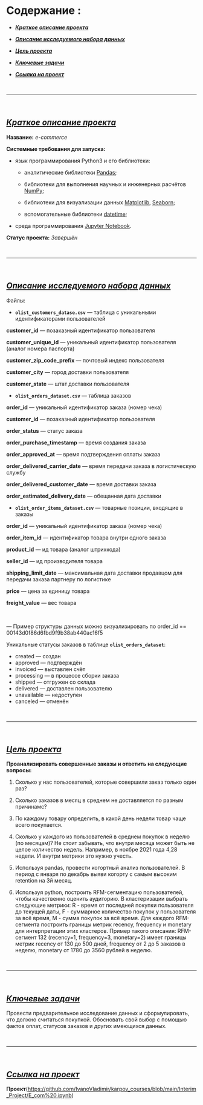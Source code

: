 # Содержание :<br>



 - [***Краткое описание проекта***](#Краткое-описание-проекта)
 
 
 - [***Описание исследуемого набора данных***](#Описание-исследуемого-набора-данных)
 
 
 - [***Цель проекта***](#Цель-проекта)
 
  
 - [***Ключевые задачи***](#Ключевые-задачи)
 
  
 -  [***Ссылка на проект***](#Ссылка-на-проект)

<br>

---

<br>

## [***Краткое описание проекта***](#Содержание-:)<br>


**Название:** *e-commerce*

**Системные требования для запуска:**

 * язык программирования Python3 и его библиотеки:

    + аналитические библиотеки [Pandas](https://pandas.pydata.org/);

    + библиотеки для выполнения научных и инженерных расчётов [NumPy](https://numpy.org/);

    + библиотеки для визуализации данных [Matplotlib](https://matplotlib.org/), [Seaborn](https://seaborn.pydata.org/);

    + вспомогательные библиотеки [datetime](https://docs.python.org/3/library/datetime.html);

* среда программирования [Jupyter Notebook](https://jupyter.org/).

**Статус проекта:** *Завершён*

<br>

---

<br>


## [***Описание исследуемого набора данных***](#Содержание-:)<br>


Файлы:

- **`olist_customers_datase.csv`** — таблица с уникальными идентификаторами пользователей

**customer_id** — позаказный идентификатор пользователя

**customer_unique_id** —  уникальный идентификатор пользователя  (аналог номера паспорта)

**customer_zip_code_prefix** —  почтовый индекс пользователя

**customer_city** —  город доставки пользователя

**customer_state** —  штат доставки пользователя


- **`olist_orders_dataset.csv`** —  таблица заказов


**order_id** —  уникальный идентификатор заказа (номер чека)

**customer_id** —  позаказный идентификатор пользователя

**order_status** —  статус заказа

**order_purchase_timestamp** —  время создания заказа

**order_approved_at** —  время подтверждения оплаты заказа

**order_delivered_carrier_date** —  время передачи заказа в логистическую службу

**order_delivered_customer_date** —  время доставки заказа

**order_estimated_delivery_date** —  обещанная дата доставки


- **`olist_order_items_dataset.csv`** —  товарные позиции, входящие в заказы

**order_id** —  уникальный идентификатор заказа (номер чека)

**order_item_id** —  идентификатор товара внутри одного заказа

**product_id** —  ид товара (аналог штрихкода)

**seller_id** — ид производителя товара

**shipping_limit_date** —  максимальная дата доставки продавцом для передачи заказа партнеру по логистике

**price** —  цена за единицу товара

**freight_value** —  вес товара

<br>

— Пример структуры данных можно визуализировать по order_id == 00143d0f86d6fbd9f9b38ab440ac16f5


Уникальные статусы заказов в таблице **`olist_orders_dataset`**:

- created —  создан
- approved —  подтверждён
- invoiced —  выставлен счёт
- processing —  в процессе сборки заказа
- shipped —  отгружен со склада
- delivered —  доставлен пользователю
- unavailable —  недоступен
- canceled —  отменён

<br>

---

<br>

## [***Цель проекта***](#Содержание-:)<br>
 
**Проанализировать совершенные заказы и ответить на следующие вопросы:**

1. Сколько у нас пользователей, которые совершили заказ только один раз? 

2. Сколько заказов в месяц в среднем не доставляется по разным причинамс?

3. По каждому товару определить, в какой день недели товар чаще всего покупается.

4. Сколько у каждого из пользователей в среднем покупок в неделю (по месяцам)? Не стоит забывать, что внутри месяца может быть не целое количество недель. Например, в ноябре 2021 года 4,28 недели. И внутри метрики это нужно учесть. 

5. Используя pandas, провести когортный анализ пользователей. В период с января по декабрь выяви когорту с самым высоким retention на 3й месяц.

6. Используя python, построить RFM-сегментацию пользователей, чтобы качественно оценить аудиторию. В кластеризации выбрать следующие метрики: R - время от последней покупки пользователя до текущей даты, F - суммарное количество покупок у пользователя за всё время, M - сумма покупок за всё время. Для каждого RFM-сегмента построить границы метрик recency, frequency и monetary для интерпретации этих кластеров. Пример такого описания: RFM-сегмент 132 (recency=1, frequency=3, monetary=2) имеет границы метрик recency от 130 до 500 дней, frequency от 2 до 5 заказов в неделю, monetary от 1780 до 3560 рублей в неделю.

<br>

---

<br>

## [***Ключевые задачи***](#Содержание-:)<br>
 
Провести предварительное исследование данных и сформулировать, что должно считаться покупкой. Обосновать свой выбор с помощью фактов оплат, статусов заказов и других имеющихся данных.

<br>

---

<br>

## [***Ссылка на проект***](#Содержание-:)<br>

**Проект**(https://github.com/IvanoVladimir/karpov_courses/blob/main/Interim_Project/E_com%20.ipynb)
